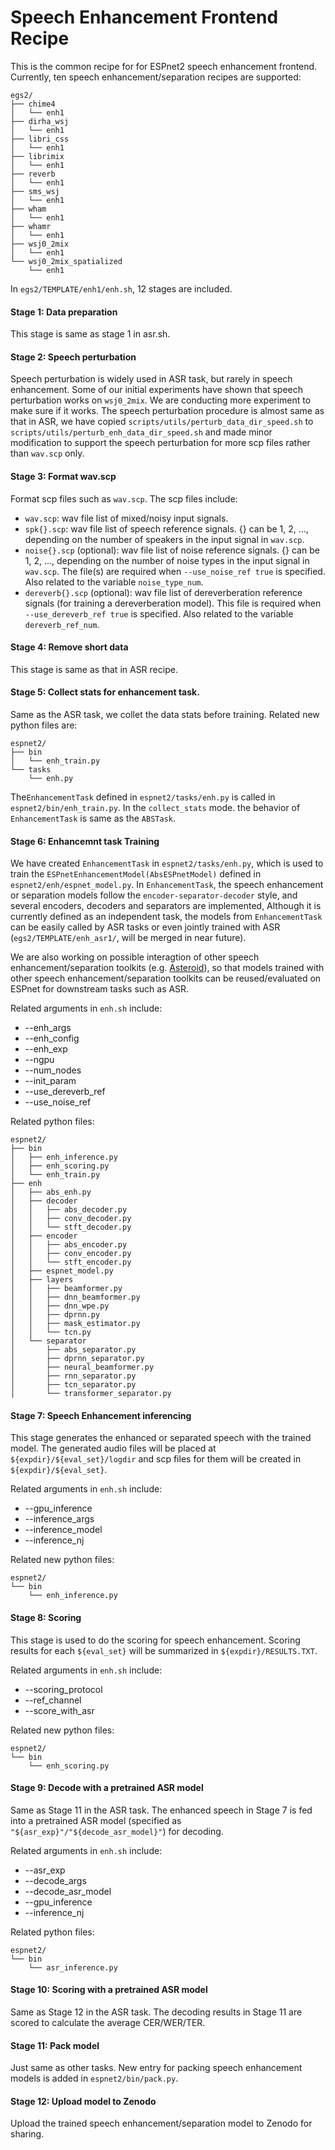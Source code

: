 # Speech Enhancement Frontend Recipe

This is the common recipe for for ESPnet2 speech enhancement frontend. Currently, ten speech enhancement/separation recipes are supported:
```
egs2/
├── chime4
│   └── enh1
├── dirha_wsj
│   └── enh1
├── libri_css
│   └── enh1
├── librimix
│   └── enh1
├── reverb
│   └── enh1
├── sms_wsj
│   └── enh1
├── wham
│   └── enh1
├── whamr
│   └── enh1
├── wsj0_2mix
│   └── enh1
└── wsj0_2mix_spatialized
    └── enh1
```
In `egs2/TEMPLATE/enh1/enh.sh`, 12 stages are included.

#### Stage 1: Data preparation
This stage is same as stage 1 in asr.sh.

#### Stage 2: Speech perturbation
Speech perturbation is widely used in ASR task, but rarely in speech enhancement. Some of our initial experiments have shown that speech perturbation works on `wsj0_2mix`. We are conducting more experiment to make sure if it works.
The speech perturbation procedure is almost same as that in ASR, we have copied `scripts/utils/perturb_data_dir_speed.sh` to `scripts/utils/perturb_enh_data_dir_speed.sh` and made minor modification to support the speech perturbation for more scp files rather than `wav.scp` only.

#### Stage 3: Format wav.scp
Format scp files such as `wav.scp`. The scp files include:
  + `wav.scp`: wav file list of mixed/noisy input signals.
  + `spk{}.scp`: wav file list of speech reference signals. {} can be 1, 2, ..., depending on the number of speakers in the input signal in `wav.scp`.
  + `noise{}.scp` (optional): wav file list of noise reference signals. {} can be 1, 2, ..., depending on the number of noise types in the input signal in `wav.scp`. The file(s) are required when `--use_noise_ref true` is specified. Also related to the variable `noise_type_num`.
  + `dereverb{}.scp` (optional): wav file list of dereverberation reference signals (for training a dereverberation model). This file is required when `--use_dereverb_ref true` is specified. Also related to the variable `dereverb_ref_num`.

#### Stage 4: Remove short data
This stage is same as that in ASR recipe.

#### Stage 5: Collect stats for enhancement task.
Same as the ASR task, we collet the data stats before training. Related new python files are:
```
espnet2/
├── bin
│   └── enh_train.py
└── tasks
    └── enh.py
```
The`EnhancementTask` defined in `espnet2/tasks/enh.py` is called in `espnet2/bin/enh_train.py`. In the `collect_stats` mode. the behavior of `EnhancementTask` is same as the `ABSTask`.

#### Stage 6: Enhancemnt task Training
We have created `EnhancementTask` in `espnet2/tasks/enh.py`, which is used to train the `ESPnetEnhancementModel(AbsESPnetModel)` defined in `espnet2/enh/espnet_model.py`. 
In `EnhancementTask`, the speech enhancement or separation models follow the `encoder-separator-decoder` style, and several encoders, decoders and separators are implemented, Although it is currently defined as an independent task, the models from `EnhancementTask` can be easily called by ASR tasks or even jointly trained with ASR (`egs2/TEMPLATE/enh_asr1/`, will be merged in near future).

We are also working on possible interagtion of other speech enhancement/separation toolkits (e.g. [Asteroid](https://github.com/asteroid-team/asteroid)), so that models trained with other speech enhancement/separation toolkits can be reused/evaluated on ESPnet for downstream tasks such as ASR.

Related arguments in `enh.sh` include:

  + --enh_args
  + --enh_config
  + --enh_exp
  + --ngpu
  + --num_nodes
  + --init_param
  + --use_dereverb_ref
  + --use_noise_ref

Related python files:
```
espnet2/
├── bin
│   ├── enh_inference.py
│   ├── enh_scoring.py
│   └── enh_train.py
├── enh
│   ├── abs_enh.py
│   ├── decoder
│   │   ├── abs_decoder.py
│   │   ├── conv_decoder.py
│   │   └── stft_decoder.py
│   ├── encoder
│   │   ├── abs_encoder.py
│   │   ├── conv_encoder.py
│   │   └── stft_encoder.py
│   ├── espnet_model.py
│   ├── layers
│   │   ├── beamformer.py
│   │   ├── dnn_beamformer.py
│   │   ├── dnn_wpe.py
│   │   ├── dprnn.py
│   │   ├── mask_estimator.py
│   │   └── tcn.py
│   └── separator
│       ├── abs_separator.py
│       ├── dprnn_separator.py
│       ├── neural_beamformer.py
│       ├── rnn_separator.py
│       ├── tcn_separator.py
│       └── transformer_separator.py
```

#### Stage 7: Speech Enhancement inferencing
This stage generates the enhanced or separated speech with the trained model. The generated audio files will be placed at `${expdir}/${eval_set}/logdir` and scp files for them will be created in `${expdir}/${eval_set}`.

Related arguments in `enh.sh` include:

  + --gpu_inference
  + --inference_args
  + --inference_model
  + --inference_nj

Related new python files:
```
espnet2/
└── bin
    └── enh_inference.py
```

#### Stage 8: Scoring

This stage is used to do the scoring for speech enhancement. Scoring results for each `${eval_set}` will be summarized in `${expdir}/RESULTS.TXT`.

Related arguments in `enh.sh` include:

  + --scoring_protocol
  + --ref_channel
  + --score_with_asr

Related new python files:

```
espnet2/
└── bin
    └── enh_scoring.py
```

#### Stage 9: Decode with a pretrained ASR model

Same as Stage 11 in the ASR task. The enhanced speech in Stage 7 is fed into a pretrained ASR model (specified as `"${asr_exp}"/"${decode_asr_model}"`) for decoding.

Related arguments in `enh.sh` include:

  + --asr_exp
  + --decode_args
  + --decode_asr_model
  + --gpu_inference
  + --inference_nj

Related python files:

```
espnet2/
└── bin
    └── asr_inference.py
```

#### Stage 10: Scoring with a pretrained ASR model

Same as Stage 12 in the ASR task. The decoding results in Stage 11 are scored to calculate the average CER/WER/TER.

#### Stage 11: Pack model

Just same as other tasks. New entry for packing speech enhancement models is added in `espnet2/bin/pack.py`.

#### Stage 12: Upload model to Zenodo

Upload the trained speech enhancement/separation model to Zenodo for sharing.
